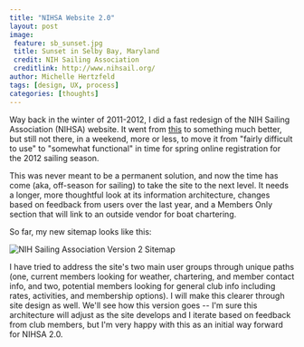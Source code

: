 ```yaml
---
title: "NIHSA Website 2.0"
layout: post
image:
 feature: sb_sunset.jpg
 title: Sunset in Selby Bay, Maryland
 credit: NIH Sailing Association
 creditlink: http://www.nihsail.org/
author: Michelle Hertzfeld
tags: [design, UX, process]
categories: [thoughts]
---
```

Way back in the winter of 2011-2012, I did a fast redesign of the NIH Sailing Association (NIHSA) website. It went from [this](http://web.archive.org/web/20081014054328/http://www.recgov.org/sail/) to something much better, but still not there, in a weekend, more or less, to move it from "fairly difficult to use" to "somewhat functional" in time for spring online registration for the 2012 sailing season.<!--more-->

This was never meant to be a permanent solution, and now the time has come (aka, off-season for sailing) to take the site to the next level. It needs a longer, more thoughtful look at its information architecture, changes based on feedback from users over the last year, and a Members Only section that will link to an outside vendor for boat chartering.

So far, my new sitemap looks like this:

![NIH Sailing Association Version 2 Sitemap](http://meiqimichelle.github.io/mhertzfeld/assets/img/NIHSA2.0_sitemap_2012_30_12.jpg)

I have tried to address the site's two main user groups through unique paths (one, current members looking for weather, chartering, and member contact info, and two, potential members looking for general club info including rates, activities, and membership options). I will make this clearer through site design as well. We'll see how this version goes -- I'm sure this architecture will adjust as the site develops and I iterate based on feedback from club members, but I'm very happy with this as an initial way forward for NIHSA 2.0.